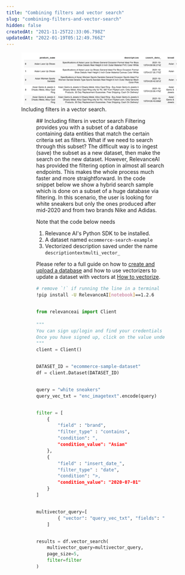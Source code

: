 ```yaml
---
title: "Combining filters and vector search"
slug: "combining-filters-and-vector-search"
hidden: false
createdAt: "2021-11-25T22:33:06.798Z"
updatedAt: "2022-01-19T05:12:49.766Z"
---
```

<figure>
<img src="https://github.com/RelevanceAI/RelevanceAI-readme-docs/blob/v1.2.6/docs_template/GENERAL_FEATURES/_assets/combine.png?raw=true" width="1014" alt="filter+vectors.png" />
<figcaption>Including filters in a vector search.</figcaption>
<figure>
## Including filters in vector search
Filtering provides you with a subset of a database containing data entities that match the certain criteria set as filters. What if we need to search through this subset? The difficult way is to ingest (save) the subset as a new dataset, then make the search on the new dataset. However, RelevanceAI has provided the filtering option in almost all search endpoints. This makes the whole process much faster and more straightforward.
In the code snippet below we show a hybrid search sample which is done on a subset of a huge database via filtering. In this scenario, the user is looking for white sneakers but only the ones produced after mid-2020 and from two brands Nike and Adidas.

Note that the code below needs
1. Relevance AI's Python SDK to be installed.
2. A dataset named `ecommerce-search-example`
3. Vectorized description saved under the name `descriptiontextmulti_vector_`

Please refer to a full guide on how to [create and upload a database](doc:creating-a-dataset) and how to use vectorizers to update a dataset with vectors at [How to vectorize](doc:vectorize-text).

```bash Bash
# remove `!` if running the line in a terminal
!pip install -U RelevanceAI[notebook]==1.2.6
```
```bash
```

```python Python (SDK)
from relevanceai import Client

"""
You can sign up/login and find your credentials here: https://cloud.relevance.ai/sdk/api
Once you have signed up, click on the value under `Activation token` and paste it here
"""
client = Client()
```
```python
```

```python Python (SDK)
DATASET_ID = "ecommerce-sample-dataset"
df = client.Dataset(DATASET_ID)
```
```python
```

```python Python (SDK)
query = "white sneakers"
query_vec_txt = "enc_imagetext".encode(query)
```
```python
```

```python Python (SDK)
filter = [
    {
        "field" : "brand",
        "filter_type" : "contains",
        "condition": ",
        "condition_value": "Asian"
    },
    {
        "field" : "insert_date_",
        "filter_type" : "date",
        "condition": ">,
        "condition_value": "2020-07-01"
    }
]
```
```python
```

```python Python (SDK)
multivector_query=[
        { "vector": "query_vec_txt", "fields": "descriptiontextmulti_vector_"}
    ]
```
```python
```

```python Python (SDK)
results = df.vector_search(
    multivector_query=multivector_query,
    page_size=5,
    filter=filter
)
```
```python
```

